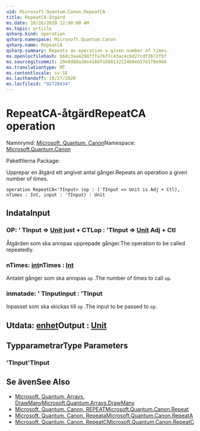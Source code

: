 ```yaml
---
uid: Microsoft.Quantum.Canon.RepeatCA
title: RepeatCA-åtgärd
ms.date: 10/26/2020 12:00:00 AM
ms.topic: article
qsharp.kind: operation
qsharp.namespace: Microsoft.Quantum.Canon
qsharp.name: RepeatCA
qsharp.summary: Repeats an operation a given number of times.
ms.openlocfilehash: b68c3aa4298fffa76f7c43ac4c6d27cdf3b72fbf
ms.sourcegitcommit: 29e0d88a30e4166fa580132124b0eb57e1f0e986
ms.translationtype: MT
ms.contentlocale: sv-SE
ms.lasthandoff: 10/27/2020
ms.locfileid: "92728434"
---
```

# <a name="repeatca-operation"></a><span data-ttu-id="c241b-102">RepeatCA-åtgärd</span><span class="sxs-lookup"><span data-stu-id="c241b-102">RepeatCA operation</span></span>

<span data-ttu-id="c241b-103">Namnrymd: [Microsoft. Quantum. Canon](xref:Microsoft.Quantum.Canon)</span><span class="sxs-lookup"><span data-stu-id="c241b-103">Namespace: [Microsoft.Quantum.Canon](xref:Microsoft.Quantum.Canon)</span></span>

<span data-ttu-id="c241b-104">Paketfilerna [](https://nuget.org/packages/)</span><span class="sxs-lookup"><span data-stu-id="c241b-104">Package: [](https://nuget.org/packages/)</span></span>


<span data-ttu-id="c241b-105">Upprepar en åtgärd ett angivet antal gånger.</span><span class="sxs-lookup"><span data-stu-id="c241b-105">Repeats an operation a given number of times.</span></span>

```qsharp
operation RepeatCA<'TInput> (op : ('TInput => Unit is Adj + Ctl), nTimes : Int, input : 'TInput) : Unit
```


## <a name="input"></a><span data-ttu-id="c241b-106">Indata</span><span class="sxs-lookup"><span data-stu-id="c241b-106">Input</span></span>

### <a name="op--tinput--unit-adj--ctl"></a><span data-ttu-id="c241b-107">OP: ' TInput => [Unit](xref:microsoft.quantum.lang-ref.unit) just + CTL</span><span class="sxs-lookup"><span data-stu-id="c241b-107">op : 'TInput => [Unit](xref:microsoft.quantum.lang-ref.unit) Adj + Ctl</span></span>

<span data-ttu-id="c241b-108">Åtgärden som ska anropas upprepade gånger.</span><span class="sxs-lookup"><span data-stu-id="c241b-108">The operation to be called repeatedly.</span></span>


### <a name="ntimes--int"></a><span data-ttu-id="c241b-109">nTimes: [int](xref:microsoft.quantum.lang-ref.int)</span><span class="sxs-lookup"><span data-stu-id="c241b-109">nTimes : [Int](xref:microsoft.quantum.lang-ref.int)</span></span>

<span data-ttu-id="c241b-110">Antalet gånger som ska anropas `op` .</span><span class="sxs-lookup"><span data-stu-id="c241b-110">The number of times to call `op`.</span></span>


### <a name="input--tinput"></a><span data-ttu-id="c241b-111">inmatade: ' TInput</span><span class="sxs-lookup"><span data-stu-id="c241b-111">input : 'TInput</span></span>

<span data-ttu-id="c241b-112">Inpasset som ska skickas till `op` .</span><span class="sxs-lookup"><span data-stu-id="c241b-112">The input to be passed to `op`.</span></span>



## <a name="output--unit"></a><span data-ttu-id="c241b-113">Utdata: [enhet](xref:microsoft.quantum.lang-ref.unit)</span><span class="sxs-lookup"><span data-stu-id="c241b-113">Output : [Unit](xref:microsoft.quantum.lang-ref.unit)</span></span>



## <a name="type-parameters"></a><span data-ttu-id="c241b-114">Typparametrar</span><span class="sxs-lookup"><span data-stu-id="c241b-114">Type Parameters</span></span>

### <a name="tinput"></a><span data-ttu-id="c241b-115">'TInput</span><span class="sxs-lookup"><span data-stu-id="c241b-115">'TInput</span></span>



## <a name="see-also"></a><span data-ttu-id="c241b-116">Se även</span><span class="sxs-lookup"><span data-stu-id="c241b-116">See Also</span></span>

- [<span data-ttu-id="c241b-117">Microsoft. Quantum. Arrays. DrawMany</span><span class="sxs-lookup"><span data-stu-id="c241b-117">Microsoft.Quantum.Arrays.DrawMany</span></span>](xref:Microsoft.Quantum.Arrays.DrawMany)
- [<span data-ttu-id="c241b-118">Microsoft. Quantum. Canon. REPEAT</span><span class="sxs-lookup"><span data-stu-id="c241b-118">Microsoft.Quantum.Canon.Repeat</span></span>](xref:Microsoft.Quantum.Canon.Repeat)
- [<span data-ttu-id="c241b-119">Microsoft. Quantum. Canon. Repeata</span><span class="sxs-lookup"><span data-stu-id="c241b-119">Microsoft.Quantum.Canon.RepeatA</span></span>](xref:Microsoft.Quantum.Canon.RepeatA)
- [<span data-ttu-id="c241b-120">Microsoft. Quantum. Canon. RepeatC</span><span class="sxs-lookup"><span data-stu-id="c241b-120">Microsoft.Quantum.Canon.RepeatC</span></span>](xref:Microsoft.Quantum.Canon.RepeatC)